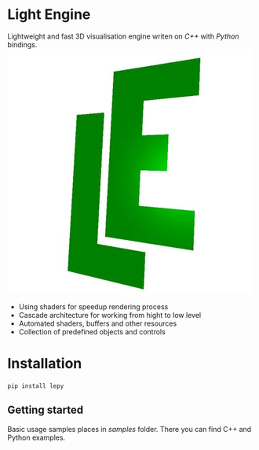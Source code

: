 # Light Engine
Lightweight and fast 3D visualisation engine writen on *C++* with *Python* bindings.
![LE logo](docs/logo.jpg)

* Using shaders for speedup rendering process
* Cascade architecture for working from hight to low level
* Automated shaders, buffers and other resources
* Collection of predefined objects and controls

# Installation
``pip install lepy``

## Getting started
Basic usage samples places in *samples* folder. There you can find C++ and Python examples.

